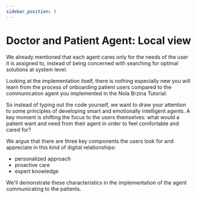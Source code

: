 ```yaml
---
sidebar_position: 3
---
```


# Doctor and Patient Agent: Local view

We already mentioned that each agent cares only for the needs of the user it is assigned to, 
instead of being concerned with searching for optimal solutions at system level.

Looking at the implementation itself, there is nothing especially new you will learn from the process of onboarding patient users compared to the communication agent 
you implemented in the Nola Brzina Tutorial.


So instead of typing out the code yourself, we want to draw your attention to some principles of developing smart and emotionally intelligent agents.
A key moment is shifting the focus to the users themselves: what would a patient want and need from their agent in order to feel comfortable and cared for? 

We argue that there are three key components the users look for and appreciate in this kind of digital relationships:
- personalized approach
- proactive care
- expert knowledge

We'll demonstrate these characteristics in the implementation of the agent communicating to the patients.